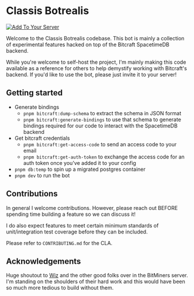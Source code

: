 # Classis Botrealis

[![Add To Your Server](https://img.shields.io/badge/Add%20to%20Your%20Server-5865F2?style=for-the-badge&logo=discord&logoColor=white)](https://discord.com/oauth2/authorize?client_id=1396088730938245151&permissions=311922002944&scope=bot%20applications.commands)

Welcome to the Classis Botrealis codebase. This bot is mainly a collection of experimental features hacked on top of the Bitcraft SpacetimeDB backend.

While you're welcome to self-host the project, I'm mainly making this code available as a reference for others to help demystify working with Bitcraft's backend. If you'd like to use the bot, please just invite it to your server!

## Getting started

- Generate bindings
  - `pnpm bitcraft:dump-schema` to extract the schema in JSON format
  - `pnpm bitcraft:generate-bindings` to use that schema to generate bindings required for our code to interact with the SpacetimeDB backend
- Get bitcraft credentials
  - `pnpm bitcraft:get-access-code` to send an access code to your email
  - `pnpm bitcraft:get-auth-token` to exchange the access code for an auth token once you've added it to your config
- `pnpm db:temp` to spin up a migrated postgres container
- `pnpm dev` to run the bot

## Contributions

In general I welcome contributions. However, please reach out BEFORE spending time building a feature so we can discuss it!

I do also expect features to meet certain minimum standards of unit/integration test coverage before they can be included.

Please refer to `CONTRIBUTING.md` for the CLA.

## Acknowledgements

Huge shoutout to [Wiz](https://github.com/wizjany) and the other good folks over in the BitMiners server. I'm standing on the shoulders of their hard work and this would have been so much more tedious to build without them.
